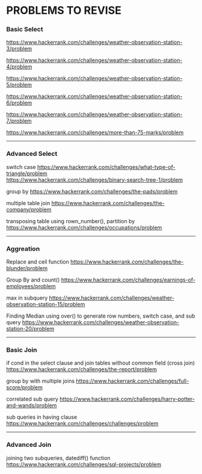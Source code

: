 # PROBLEMS TO REVISE

### Basic Select


https://www.hackerrank.com/challenges/weather-observation-station-3/problem

https://www.hackerrank.com/challenges/weather-observation-station-4/problem

https://www.hackerrank.com/challenges/weather-observation-station-5/problem

https://www.hackerrank.com/challenges/weather-observation-station-6/problem

https://www.hackerrank.com/challenges/weather-observation-station-7/problem 

https://www.hackerrank.com/challenges/more-than-75-marks/problem

-------

### Advanced Select


switch case https://www.hackerrank.com/challenges/what-type-of-triangle/problem
<br> https://www.hackerrank.com/challenges/binary-search-tree-1/problem 

group by https://www.hackerrank.com/challenges/the-pads/problem

multiple table join https://www.hackerrank.com/challenges/the-company/problem 

transposing table using rown_number(), partition by 
https://www.hackerrank.com/challenges/occupations/problem 

----------
### Aggreation


Replace and ceil function https://www.hackerrank.com/challenges/the-blunder/problem

Group By and count() https://www.hackerrank.com/challenges/earnings-of-employees/problem

max in subquery https://www.hackerrank.com/challenges/weather-observation-station-15/problem

Finding Median using over() to generate row numbers, switch case, and sub query https://www.hackerrank.com/challenges/weather-observation-station-20/problem

-------

### Basic Join


if cond in the select clause and join tables without common field (cross join)
https://www.hackerrank.com/challenges/the-report/problem

group by with multiple joins
https://www.hackerrank.com/challenges/full-score/problem

correlated sub query
https://www.hackerrank.com/challenges/harry-potter-and-wands/problem

sub queries in having clause
https://www.hackerrank.com/challenges/challenges/problem

--------

### Advanced Join

joining two subqueries, datediff() function
https://www.hackerrank.com/challenges/sql-projects/problem














